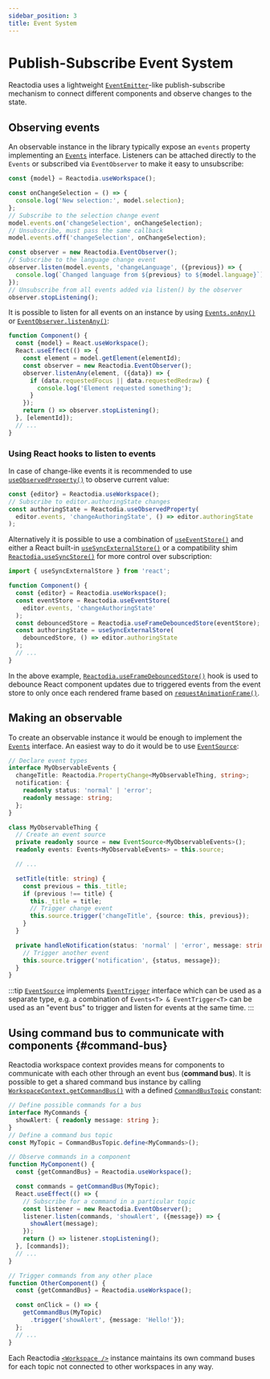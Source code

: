```yaml
---
sidebar_position: 3
title: Event System
---
```


# Publish-Subscribe Event System

Reactodia uses a lightweight [`EventEmitter`](https://nodejs.org/docs/latest/api/events.html)-like publish-subscribe mechanism to connect different components and observe changes to the state.

## Observing events

An observable instance in the library typically expose an `events` property implementing an [`Events`](/docs/api/workspace/interfaces/Events) interface. Listeners can be attached directly to the `Events` or subscribed via `EventObserver` to make it easy to unsubscribe:

```ts
const {model} = Reactodia.useWorkspace();

const onChangeSelection = () => {
  console.log('New selection:', model.selection);
};
// Subscribe to the selection change event
model.events.on('changeSelection', onChangeSelection);
// Unsubscribe, must pass the same callback
model.events.off('changeSelection', onChangeSelection);

const observer = new Reactodia.EventObserver();
// Subscribe to the language change event
observer.listen(model.events, 'changeLanguage', ({previous}) => {
  console.log(`Changed language from ${previous} to ${model.language}`);
});
// Unsubscribe from all events added via listen() by the observer
observer.stopListening();
```

It is possible to listen for all events on an instance by using [`Events.onAny()`](/docs/api/workspace/interfaces/Events.md#onany) or [`EventObserver.listenAny()`](/docs/api/workspace/classes/EventObserver.md#listenany):

```ts
function Component() {
  const {model} = React.useWorkspace();
  React.useEffect(() => {
    const element = model.getElement(elementId);
    const observer = new Reactodia.EventObserver();
    observer.listenAny(element, ({data}) => {
      if (data.requestedFocus || data.requestedRedraw) {
        console.log('Element requested something');
      }
    });
    return () => observer.stopListening();
  }, [elementId]);
  // ...
}
```

### Using React hooks to listen to events

In case of change-like events it is recommended to use [`useObservedProperty()`](/docs/api/workspace/functions/useObservedProperty.md) to observe current value:

```ts
const {editor} = Reactodia.useWorkspace();
// Subscribe to editor.authoringState changes
const authoringState = Reactodia.useObservedProperty(
  editor.events, 'changeAuthoringState', () => editor.authoringState
);
```

Alternatively it is possible to use a combination of [`useEventStore()`](/docs/api/workspace/functions/useEventStore.md) and either a React built-in [`useSyncExternalStore()`](https://react.dev/reference/react/useSyncExternalStore) or a compatibility shim [`Reactodia.useSyncStore()`](/docs/api/workspace/functions/useSyncStore.md) for more control over subscription:

```ts
import { useSyncExternalStore } from 'react';

function Component() {
  const {editor} = Reactodia.useWorkspace();
  const eventStore = Reactodia.useEventStore(
    editor.events, 'changeAuthoringState'
  );
  const debouncedStore = Reactodia.useFrameDebouncedStore(eventStore);
  const authoringState = useSyncExternalStore(
    debouncedStore, () => editor.authoringState
  );
  // ...
}
```

In the above example, [`Reactodia.useFrameDebouncedStore()`](/docs/api/workspace/functions/useFrameDebouncedStore.md) hook is used to debounce React component updates due to triggered events from the event store to only once each rendered frame based on [`requestAnimationFrame()`](https://developer.mozilla.org/en-US/docs/Web/API/Window/requestAnimationFrame).

## Making an observable

To create an observable instance it would be enough to implement the [`Events`](/docs/api/workspace/interfaces/Events) interface. An easiest way to do it would be to use [`EventSource`](/docs/api/workspace/classes/EventSource):

```ts
// Declare event types
interface MyObservableEvents {
  changeTitle: Reactodia.PropertyChange<MyObservableThing, string>;
  notification: {
    readonly status: 'normal' | 'error';
    readonly message: string;
  };
}

class MyObservableThing {
  // Create an event source
  private readonly source = new EventSource<MyObservableEvents>();
  readonly events: Events<MyObservableEvents> = this.source;

  // ...

  setTitle(title: string) {
    const previous = this._title;
    if (previous !== title) {
      this._title = title;
      // Trigger change event
      this.source.trigger('changeTitle', {source: this, previous});
    }
  }

  private handleNotification(status: 'normal' | 'error', message: string): void {
    // Trigger another event
    this.source.trigger('notification', {status, message});
  }
}
```

:::tip
[`EventSource`](/docs/api/workspace/classes/EventSource) implements [`EventTrigger`](/docs/api/workspace/interfaces/EventTrigger) interface which can be used as a separate type, e.g. a combination of `Events<T> & EventTrigger<T>` can be used as an "event bus" to trigger and listen for events at the same time.
:::

## Using command bus to communicate with components {#command-bus}

Reactodia workspace context provides means for components to communicate with each other through an event bus (**command bus**). It is possible to get a shared command bus instance by calling [`WorkspaceContext.getCommandBus()`](/docs/api/workspace/interfaces/WorkspaceContext.md) with a defined [`CommandBusTopic`](/docs/api/workspace/classes/CommandBusTopic.md) constant:

```ts
// Define possible commands for a bus
interface MyCommands {
  showAlert: { readonly message: string };
}
// Define a command bus topic
const MyTopic = CommandBusTopic.define<MyCommands>();

// Observe commands in a component
function MyComponent() {
  const {getCommandBus} = Reactodia.useWorkspace();

  const commands = getCommandBus(MyTopic);
  React.useEffect(() => {
    // Subscribe for a command in a particular topic
    const listener = new Reactodia.EventObserver();
    listener.listen(commands, 'showAlert', ({message}) => {
      showAlert(message);
    });
    return () => listener.stopListening();
  }, [commands]);
  // ...
}

// Trigger commands from any other place
function OtherComponent() {
  const {getCommandBus} = Reactodia.useWorkspace();

  const onClick = () => {
    getCommandBus(MyTopic)
      .trigger('showAlert', {message: 'Hello!'});
  };
  // ...
}
```

Each Reactodia [`<Workspace />`](/docs/components/workspace.md) instance maintains its own command buses for each topic not connected to other workspaces in any way.
